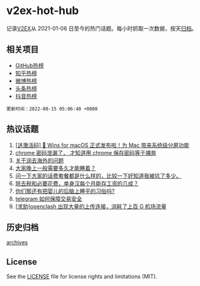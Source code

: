 # v2ex-hot-hub

 记录[V2EX](https://www.v2ex.com/)从 2021-01-06 日至今的热门话题。每小时抓取一次数据，按天[归档](archives)。
 
 ## 相关项目

- [GitHub热榜](https://github.com/snaildev/github-hot-hub)
- [知乎热榜](https://github.com/snaildev/zhihu-hot-hub)
- [微博热榜](https://github.com/snaildev/weibo-hot-hub)
- [头条热榜](https://github.com/snaildev/toutiao-hot-hub)
- [抖音热榜](https://github.com/snaildev/douyin-hot-hub)


 `更新时间：2022-08-15 05:06:40 +0800`

## 热议话题

1. [[送激活码] 🎉 Wins for macOS 正式发布啦！为 Mac 带来系统级分屏功能](https://www.v2ex.com/t/872787)
1. [chrome 密码泄漏了， 才知道用 chrome 保存密码等于裸奔](https://www.v2ex.com/t/872745)
1. [关于润去海外的问题](https://www.v2ex.com/t/872740)
1. [大家晚上一般需要多久才能睡着？](https://www.v2ex.com/t/872754)
1. [问一下大家的话费套餐都是什么样的，比较一下好知道我被坑了多少。](https://www.v2ex.com/t/872790)
1. [除去税和必要花费，单身汉每个月能存工资的几成？](https://www.v2ex.com/t/872742)
1. [你们那还有把婴儿的后脑上睡平的习俗吗?](https://www.v2ex.com/t/872773)
1. [telegram 如何保障交易安全](https://www.v2ex.com/t/872772)
1. [[求助]openclash 出现大量的上传连接，消耗了上百 G 机场流量](https://www.v2ex.com/t/872764)

## 历史归档

[archives](archives)

## License

See the [LICENSE](LICENSE) file for license rights and limitations (MIT).
